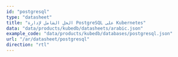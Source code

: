 ```yaml
---
id: "postgresql"
type: "datasheet"
title: "الحل الشامل لإدارة PostgreSQL على Kubernetes"
data: "data/products/kubedb/datasheets/arabic.json"
example_code: "data/products/kubedb/databases/postgresql.json"
url: "/ar/datasheet/postgresql"
direction: "rtl"
---
```

